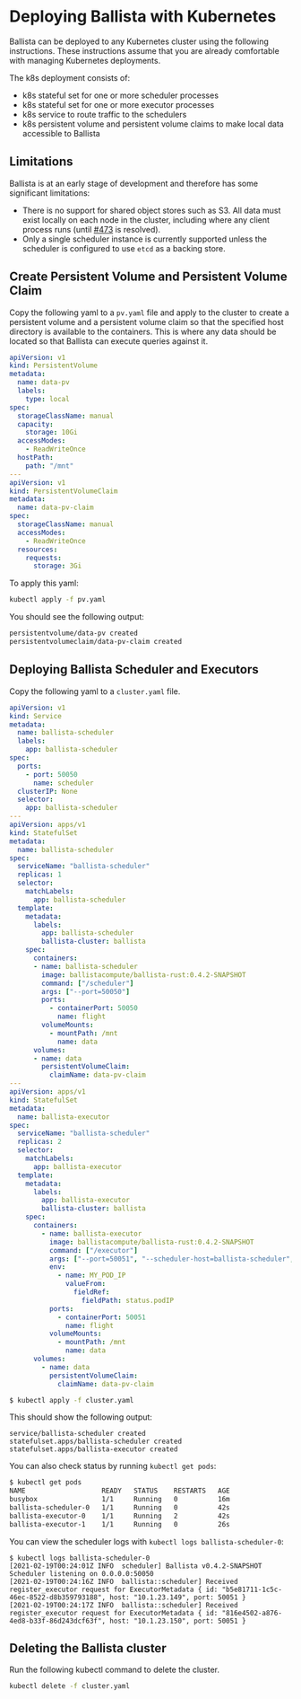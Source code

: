 <!---
  Licensed to the Apache Software Foundation (ASF) under one
  or more contributor license agreements.  See the NOTICE file
  distributed with this work for additional information
  regarding copyright ownership.  The ASF licenses this file
  to you under the Apache License, Version 2.0 (the
  "License"); you may not use this file except in compliance
  with the License.  You may obtain a copy of the License at

    http://www.apache.org/licenses/LICENSE-2.0

  Unless required by applicable law or agreed to in writing,
  software distributed under the License is distributed on an
  "AS IS" BASIS, WITHOUT WARRANTIES OR CONDITIONS OF ANY
  KIND, either express or implied.  See the License for the
  specific language governing permissions and limitations
  under the License.
-->
# Deploying Ballista with Kubernetes

Ballista can be deployed to any Kubernetes cluster using the following instructions. These instructions assume that
you are already comfortable with managing Kubernetes deployments.

The k8s deployment consists of:

- k8s stateful set for one or more scheduler processes
- k8s stateful set for one or more executor processes
- k8s service to route traffic to the schedulers
- k8s persistent volume and persistent volume claims to make local data accessible to Ballista

## Limitations

Ballista is at an early stage of development and therefore has some significant limitations:

- There is no support for shared object stores such as S3. All data must exist locally on each node in the 
  cluster, including where any client process runs  (until 
  [#473](https://github.com/ballista-compute/ballista/issues/473) is resolved).
- Only a single scheduler instance is currently supported unless the scheduler is configured to use `etcd` as a 
  backing store.

## Create Persistent Volume and Persistent Volume Claim 

Copy the following yaml to a `pv.yaml` file and apply to the cluster to create a persistent volume and a persistent 
volume claim so that the specified host directory is available to the containers. This is where any data should be 
located so that Ballista can execute queries against it.

```yaml
apiVersion: v1
kind: PersistentVolume
metadata:
  name: data-pv
  labels:
    type: local
spec:
  storageClassName: manual
  capacity:
    storage: 10Gi
  accessModes:
    - ReadWriteOnce
  hostPath:
    path: "/mnt"
---
apiVersion: v1
kind: PersistentVolumeClaim
metadata:
  name: data-pv-claim
spec:
  storageClassName: manual
  accessModes:
    - ReadWriteOnce
  resources:
    requests:
      storage: 3Gi
```

To apply this yaml:

```bash
kubectl apply -f pv.yaml
```

You should see the following output:

```bash
persistentvolume/data-pv created
persistentvolumeclaim/data-pv-claim created
```

## Deploying Ballista Scheduler and Executors

Copy the following yaml to a `cluster.yaml` file.

```yaml
apiVersion: v1
kind: Service
metadata:
  name: ballista-scheduler
  labels:
    app: ballista-scheduler
spec:
  ports:
    - port: 50050
      name: scheduler
  clusterIP: None
  selector:
    app: ballista-scheduler
---
apiVersion: apps/v1
kind: StatefulSet
metadata:
  name: ballista-scheduler
spec:
  serviceName: "ballista-scheduler"
  replicas: 1
  selector:
    matchLabels:
      app: ballista-scheduler
  template:
    metadata:
      labels:
        app: ballista-scheduler
        ballista-cluster: ballista
    spec:
      containers:
      - name: ballista-scheduler
        image: ballistacompute/ballista-rust:0.4.2-SNAPSHOT
        command: ["/scheduler"]
        args: ["--port=50050"]
        ports:
          - containerPort: 50050
            name: flight
        volumeMounts:
          - mountPath: /mnt
            name: data
      volumes:
      - name: data
        persistentVolumeClaim:
          claimName: data-pv-claim
---
apiVersion: apps/v1
kind: StatefulSet
metadata:
  name: ballista-executor
spec:
  serviceName: "ballista-scheduler"
  replicas: 2
  selector:
    matchLabels:
      app: ballista-executor
  template:
    metadata:
      labels:
        app: ballista-executor
        ballista-cluster: ballista
    spec:
      containers:
        - name: ballista-executor
          image: ballistacompute/ballista-rust:0.4.2-SNAPSHOT
          command: ["/executor"]
          args: ["--port=50051", "--scheduler-host=ballista-scheduler", "--scheduler-port=50050", "--external-host=$(MY_POD_IP)"]
          env:
            - name: MY_POD_IP
              valueFrom:
                fieldRef:
                  fieldPath: status.podIP            
          ports:
            - containerPort: 50051
              name: flight
          volumeMounts:
            - mountPath: /mnt
              name: data
      volumes:
        - name: data
          persistentVolumeClaim:
            claimName: data-pv-claim
```

```bash
$ kubectl apply -f cluster.yaml
```

This should show the following output:

```
service/ballista-scheduler created
statefulset.apps/ballista-scheduler created
statefulset.apps/ballista-executor created
```

You can also check status by running `kubectl get pods`:

```bash
$ kubectl get pods
NAME                   READY   STATUS    RESTARTS   AGE
busybox                1/1     Running   0          16m
ballista-scheduler-0   1/1     Running   0          42s
ballista-executor-0    1/1     Running   2          42s
ballista-executor-1    1/1     Running   0          26s
```

You can view the scheduler logs with `kubectl logs ballista-scheduler-0`:

```
$ kubectl logs ballista-scheduler-0
[2021-02-19T00:24:01Z INFO  scheduler] Ballista v0.4.2-SNAPSHOT Scheduler listening on 0.0.0.0:50050
[2021-02-19T00:24:16Z INFO  ballista::scheduler] Received register_executor request for ExecutorMetadata { id: "b5e81711-1c5c-46ec-8522-d8b359793188", host: "10.1.23.149", port: 50051 }
[2021-02-19T00:24:17Z INFO  ballista::scheduler] Received register_executor request for ExecutorMetadata { id: "816e4502-a876-4ed8-b33f-86d243dcf63f", host: "10.1.23.150", port: 50051 }
```

## Deleting the Ballista cluster

Run the following kubectl command to delete the cluster.

```bash
kubectl delete -f cluster.yaml
```